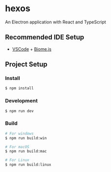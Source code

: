 # hexos

An Electron application with React and TypeScript

## Recommended IDE Setup

- [VSCode](https://code.visualstudio.com/) + [Biome.js](https://biomejs.dev/)

## Project Setup

### Install

```bash
$ npm install
```

### Development

```bash
$ npm run dev
```

### Build

```bash
# For windows
$ npm run build:win

# For macOS
$ npm run build:mac

# For Linux
$ npm run build:linux
```
